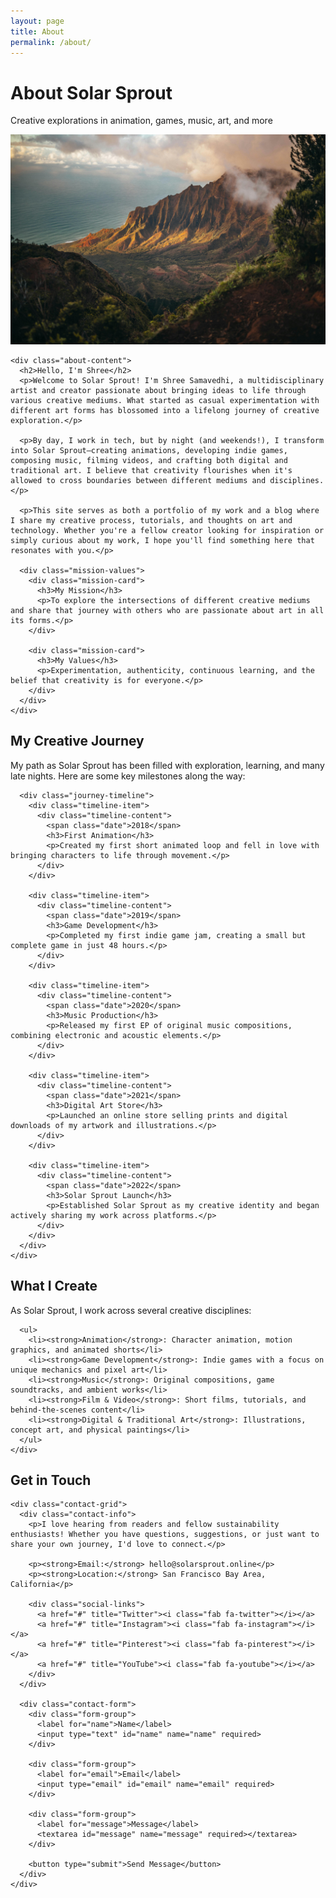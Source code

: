 ```yaml
---
layout: page
title: About
permalink: /about/
---
```


<div class="about-page">
  <div class="about-header">
    <h1>About Solar Sprout</h1>
    <p class="subtitle">Creative explorations in animation, games, music, art, and more</p>
  </div>
  
  <div class="about-section">
    <div class="about-image-container">
      <img src="/assets/images/about-image.jpg" alt="Shree Samavedhi - Solar Sprout">
    </div>
    
    <div class="about-content">
      <h2>Hello, I'm Shree</h2>
      <p>Welcome to Solar Sprout! I'm Shree Samavedhi, a multidisciplinary artist and creator passionate about bringing ideas to life through various creative mediums. What started as casual experimentation with different art forms has blossomed into a lifelong journey of creative exploration.</p>
      
      <p>By day, I work in tech, but by night (and weekends!), I transform into Solar Sprout—creating animations, developing indie games, composing music, filming videos, and crafting both digital and traditional art. I believe that creativity flourishes when it's allowed to cross boundaries between different mediums and disciplines.</p>
      
      <p>This site serves as both a portfolio of my work and a blog where I share my creative process, tutorials, and thoughts on art and technology. Whether you're a fellow creator looking for inspiration or simply curious about my work, I hope you'll find something here that resonates with you.</p>
      
      <div class="mission-values">
        <div class="mission-card">
          <h3>My Mission</h3>
          <p>To explore the intersections of different creative mediums and share that journey with others who are passionate about art in all its forms.</p>
        </div>
        
        <div class="mission-card">
          <h3>My Values</h3>
          <p>Experimentation, authenticity, continuous learning, and the belief that creativity is for everyone.</p>
        </div>
      </div>
    </div>
  </div>
  
  <div class="about-section">
    <div class="about-content">
      <h2>My Creative Journey</h2>
      <p>My path as Solar Sprout has been filled with exploration, learning, and many late nights. Here are some key milestones along the way:</p>
      
      <div class="journey-timeline">
        <div class="timeline-item">
          <div class="timeline-content">
            <span class="date">2018</span>
            <h3>First Animation</h3>
            <p>Created my first short animated loop and fell in love with bringing characters to life through movement.</p>
          </div>
        </div>
        
        <div class="timeline-item">
          <div class="timeline-content">
            <span class="date">2019</span>
            <h3>Game Development</h3>
            <p>Completed my first indie game jam, creating a small but complete game in just 48 hours.</p>
          </div>
        </div>
        
        <div class="timeline-item">
          <div class="timeline-content">
            <span class="date">2020</span>
            <h3>Music Production</h3>
            <p>Released my first EP of original music compositions, combining electronic and acoustic elements.</p>
          </div>
        </div>
        
        <div class="timeline-item">
          <div class="timeline-content">
            <span class="date">2021</span>
            <h3>Digital Art Store</h3>
            <p>Launched an online store selling prints and digital downloads of my artwork and illustrations.</p>
          </div>
        </div>
        
        <div class="timeline-item">
          <div class="timeline-content">
            <span class="date">2022</span>
            <h3>Solar Sprout Launch</h3>
            <p>Established Solar Sprout as my creative identity and began actively sharing my work across platforms.</p>
          </div>
        </div>
      </div>
    </div>
  </div>
  
  <div class="about-section">
    <div class="about-content">
      <h2>What I Create</h2>
      <p>As Solar Sprout, I work across several creative disciplines:</p>
      
      <ul>
        <li><strong>Animation</strong>: Character animation, motion graphics, and animated shorts</li>
        <li><strong>Game Development</strong>: Indie games with a focus on unique mechanics and pixel art</li>
        <li><strong>Music</strong>: Original compositions, game soundtracks, and ambient works</li>
        <li><strong>Film & Video</strong>: Short films, tutorials, and behind-the-scenes content</li>
        <li><strong>Digital & Traditional Art</strong>: Illustrations, concept art, and physical paintings</li>
      </ul>
    </div>
  </div>
  
  <div class="contact-section">
    <h2>Get in Touch</h2>
    
    <div class="contact-grid">
      <div class="contact-info">
        <p>I love hearing from readers and fellow sustainability enthusiasts! Whether you have questions, suggestions, or just want to share your own journey, I'd love to connect.</p>
        
        <p><strong>Email:</strong> hello@solarsprout.online</p>
        <p><strong>Location:</strong> San Francisco Bay Area, California</p>
        
        <div class="social-links">
          <a href="#" title="Twitter"><i class="fab fa-twitter"></i></a>
          <a href="#" title="Instagram"><i class="fab fa-instagram"></i></a>
          <a href="#" title="Pinterest"><i class="fab fa-pinterest"></i></a>
          <a href="#" title="YouTube"><i class="fab fa-youtube"></i></a>
        </div>
      </div>
      
      <div class="contact-form">
        <div class="form-group">
          <label for="name">Name</label>
          <input type="text" id="name" name="name" required>
        </div>
        
        <div class="form-group">
          <label for="email">Email</label>
          <input type="email" id="email" name="email" required>
        </div>
        
        <div class="form-group">
          <label for="message">Message</label>
          <textarea id="message" name="message" required></textarea>
        </div>
        
        <button type="submit">Send Message</button>
      </div>
    </div>
  </div>
</div>
